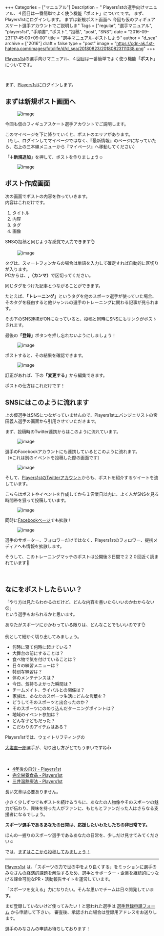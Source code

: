 +++
Categories = ["マニュアル"]
Description = " Players1stの選手向けマニュアル、４回目は一番簡単でよく使う機能「ポスト」についてです。      まず、Players1stにログインします。  まずは新規ポスト画面へ   今回も仮のフィギュアスケート選手アカウントでご説明しま"
Tags = ["regular", "選手マニュアル", "players1st", "手順書", "ポスト", "投稿", "post", "SNS"]
date = "2016-09-23T17:45:00+09:00"
title = "選手マニュアル-ポストしよう"
author = "d_sea"
archive = ["2016"]
draft = false
type = "post"
image = "https://cdn-ak.f.st-hatena.com/images/fotolife/d/d_sea/20180823/20180823111038.png"
+++

<body>
<p>

<a href="https://players1.st/">Players1st</a>の選手向けマニュアル、４回目は一番簡単でよく使う機能「<b>ポスト</b>」についてです。<br></p>


<p>

<br></p>


<p>まず、<a href="https://players1.st/">Players1st</a>にログインします。</p>





<h2>まずは新規ポスト画面へ</h2>


<p><figure data-orig-width="720" data-orig-height="1119" class="tmblr-full"><img src="https://cdn-ak.f.st-hatena.com/images/fotolife/d/d_sea/20180823/20180823111038.png" alt="image" data-orig-width="720" data-orig-height="1119"></figure></p>
<p>今回も仮のフィギュアスケート選手アカウントでご説明します。</p>
<p>このマイページを下に降りていくと、ポストのエリアがあります。<br>（もし、ログインしてマイページではなく、『最新情報』のページになっていたら、右上の三本線メニューから『マイページ』へ移動してください）<br></p>
<p><b>「＋新規追加」</b>を押して、ポストを作りましょう☺</p>
<figure data-orig-width="720" data-orig-height="1116" class="tmblr-full"><img src="https://cdn-ak.f.st-hatena.com/images/fotolife/d/d_sea/20180823/20180823110556.png" alt="image" data-orig-width="720" data-orig-height="1116"></figure><h2>ポスト作成画面</h2>
<p>次の画面でポストの内容を作っていきます。<br>内容はこれだけです。</p>
<ol>
<li>タイトル<br>
</li>
<li>内容<br>
</li>
<li>タグ<br>
</li>
<li>画像</li>
</ol>
<p>SNSの投稿と同じような感覚で入力できます👌</p>
<figure data-orig-width="720" data-orig-height="1114" class="tmblr-full"><img src="https://cdn-ak.f.st-hatena.com/images/fotolife/d/d_sea/20180823/20180823111211.png" alt="image" data-orig-width="720" data-orig-height="1114"></figure><p>タグは、スマートフォンからの場合は単語を入力して確定すれば自動的に区切りが入ります。<br>PCからは、<b>,（カンマ）</b>で区切ってください。</p>
<p>同じタグをつけた記事とつながることができます。</p>
<p>たとえば、<b>「トレーニング」</b>というタグを他のスポーツ選手が使っていた場合、そのタグを経由すると他ジャンルの選手のトレーニングに関わる記事が見られます。</p>
<p>その下のSNS連携がONになっていると、投稿と同時にSNSにもリンクがポストされます。</p>
<p>最後の<b>「登録」</b>ボタンを押し忘れないようにしましょう！</p>
<figure data-orig-width="720" data-orig-height="649" class="tmblr-full"><img src="https://cdn-ak.f.st-hatena.com/images/fotolife/d/d_sea/20180823/20180823111020.png" alt="image" data-orig-width="720" data-orig-height="649"></figure><p>ポストすると、その結果を確認できます。</p>
<figure data-orig-width="500" data-orig-height="1122" class="tmblr-full"><img src="https://cdn-ak.f.st-hatena.com/images/fotolife/d/d_sea/20180823/20180823111216.png" alt="image" data-orig-width="500" data-orig-height="1122"></figure><p>訂正があれば、下の<b>「変更する」</b>から編集できます。</p>
<p>ポストの仕方はこれだけです！</p>
<h2>SNSにはこのように流れます</h2>
<p>上の仮選手はSNSにつながっていませんので、Players1stエバンジェリストの宮田義人選手の画面から引用させていただきます。</p>
<p>まず、投稿時のTwitter連携からはこのように流れています。</p>
<figure data-orig-width="596" data-orig-height="264" class="tmblr-full"><img src="https://cdn-ak.f.st-hatena.com/images/fotolife/d/d_sea/20180823/20180823110813.png" alt="image" data-orig-width="596" data-orig-height="264"></figure><p>選手のFacebookアカウントにも連携しているとこのように流れます。<br>（※これは別のイベントを投稿した際の画面です）</p>
<figure data-orig-width="526" data-orig-height="477" class="tmblr-full"><img src="https://cdn-ak.f.st-hatena.com/images/fotolife/d/d_sea/20180823/20180823111103.png" alt="image" data-orig-width="526" data-orig-height="477"></figure><p>そして、<a href="https://twitter.com/pys1st">Players1stのTwitterアカウント</a>からも、ポストを紹介するツイートを流しています。</p>
<p>こちらはポストやイベントを作成してから１営業日以内に、よく人がSNSを見る時間帯を狙って投稿しています。</p>
<figure data-orig-width="593" data-orig-height="407" class="tmblr-full"><img src="https://cdn-ak.f.st-hatena.com/images/fotolife/d/d_sea/20180823/20180823110732.png" alt="image" data-orig-width="593" data-orig-height="407"></figure><p>同時に<a href="https://www.facebook.com/players1st.web/?fref=ts">Facebookページ</a>でも拡散！</p>
<figure data-orig-width="515" data-orig-height="566" class="tmblr-full"><img src="https://cdn-ak.f.st-hatena.com/images/fotolife/d/d_sea/20180823/20180823110115.png" alt="image" data-orig-width="515" data-orig-height="566"></figure><p>選手のサポーター、フォロワーだけではなく、Players1stのフォロワー、提携メディアへも情報を拡散します。</p>
<p>そうして、このトレーニングマッチのポストは公開後３日間で２２０回近く読まれています🎉</p>
<p><br></p>
<h2>なにをポストしたらいい？</h2>
<p>「やり方は見たらわかるのだけど、どんな内容を書いたらいいのかわからない😕」<br>という選手もおられるかと思います。</p>
<p>あなたがスポーツにかかわっている限りは、どんなことでもいいのです👌</p>
<p>例として細かく切り出してみましょう。<br></p>
<ul>
<li>何時に寝て何時に起きている？<br>
</li>
<li>大舞台の前にすることは？<br>
</li>
<li>食べ物で気を付けていることは？<br>
</li>
<li>日々の練習メニューは？<br>
</li>
<li>特別な練習は？<br>
</li>
<li>体のメンテナンスは？<br>
</li>
<li>今日、気持ちよかった瞬間は？<br>
</li>
<li>チームメイト、ライバルとの関係は？<br>
</li>
<li>家族は、あなたのスポーツ生活にどんな言葉を？<br>
</li>
<li>どうしてそのスポーツと出会ったのか？<br>
</li>
<li>そのスポーツにのめり込んだターニングポイントは？<br>
</li>
<li>地域のイベント参加は？</li>
<li>どんな子どもだった？</li>
<li>こだわりのアイテムはある？</li>
</ul>
<p>Players1stでは、ウェイトリフティングの</p>

<p><a href="https://players1.st/naoichiro">大塩直一郎</a>選手が、切り出し方がとてもうまいですね👍</p>

<p><br></p>
<ul>
<li><a href="https://players1.st/posts/1">4年後の自分 - Players1st</a></li>
<li><a href="https://players1.st/posts/2">完全栄養食品 - Players1st</a></li>
<li>
<a href="https://players1.st/posts/3">三井温熱療法 - Players1st</a> <br>
</li>
</ul>
<p>長い文章は必要ありません。</p>
<p>小さく少しずつでもポストを続けるうちに、あなたの人物像やそのスポーツの魅力が伝わり、興味を持った人がファンに、もともとファンだった人はさらなる支援者になるでしょう。<br></p>
<p><b>スポーツ選手であるあなたの日常は、応援したいわたしたちの非日常です。</b><br></p>
<p>ほんの一握りのスポーツ選手であるあなたの日常を、少しだけ見せてみてください☺</p>
<p>では、<a href="https://players1.st/posts/new">まずはここから投稿してみましょう！</a></p>
<hr>
<p><a href="http://t.umblr.com/redirect?z=https%3A%2F%2Fplayers1.st%2F&amp;t=N2NkZGQ0OGRkYzAwOWM2ZDlmOTA4MmZhNGUyODE5MWViNGZmMmYxYSxzTkNTa0lKRg%3D%3D">Players1st</a> は、「スポーツの力で世の中をより良くする」をミッションに選手のみなさんの経済的課題を解決するため、選手とサポーター・企業を継続的につなげる課金可能なPR・活動報告サイトを運営しています。</p>
<p>「スポーツを支える」力になりたい。そんな思いでチームは日々開発しています。</p>
<p>まだ登録していないけど使ってみたい！と思われた選手は <a href="http://t.umblr.com/redirect?z=https%3A%2F%2Fplayers1.st%2F%23form&amp;t=N2QyNWZlNTY1ZTBjNWUyMTM2ODE0M2JkYTk3MjMyYWYzOTBjMjdhNyxmQUE5MmMweQ%3D%3D">選手登録申請フォーム</a> から申請して下さい。 審査後、承認された場合は登録用アドレスをお送りします。</p>
<p>選手のみなさんの申請お待ちしております！</p>
</body>
